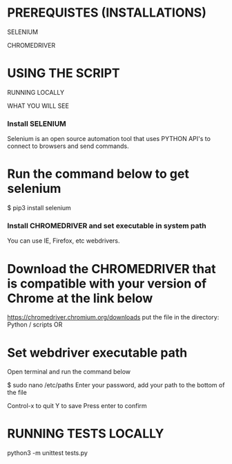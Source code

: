 # PREREQUISTES (INSTALLATIONS)
SELENIUM

CHROMEDRIVER

# USING THE SCRIPT
RUNNING LOCALLY

WHAT YOU WILL SEE

### Install SELENIUM
Selenium is an open source automation tool that uses PYTHON API's to connect to browsers and send commands.

# Run the command below to get selenium
$ pip3 install selenium

### Install CHROMEDRIVER and set executable in system path
You can use IE, Firefox, etc webdrivers.

# Download the CHROMEDRIVER that is compatible with your version of Chrome at the link below
https://chromedriver.chromium.org/downloads
put the file in the directory: Python / scripts
OR
# Set webdriver executable path
Open terminal and run the command below

$ sudo nano /etc/paths
Enter your password,
add your path to the bottom of the file

Control-x to quit
Y to save
Press enter to confirm

# RUNNING TESTS LOCALLY
python3 -m unittest tests.py
